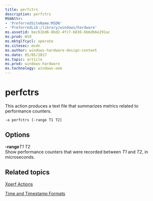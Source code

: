```yaml
---
title: perfctrs
description: perfctrs
MSHAttr:
- 'PreferredSiteName:MSDN'
- 'PreferredLib:/library/windows/hardware'
ms.assetid: bec61bd6-8bd2-4fc7-b836-6b6db6e291ac
ms.prod: W10
ms.mktglfcycl: operate
ms.sitesec: msdn
ms.author: windows-hardware-design-content
ms.date: 05/05/2017
ms.topic: article
ms.prod: windows-hardware
ms.technology: windows-oem
---
```


# perfctrs


This action produces a text file that summarizes metrics related to performance counters.

``` syntax
-a perfctrs [-range T1 T2]
```

## Options


<a href="" id="-ranget1-t2"></a>**-range***T1 T2*  
Show performance counters that were recorded between *T1* and *T2*, in microseconds.

## Related topics


[Xperf Actions](xperf-actions.md)

[Time and Timestamp Formats](time-and-timestamp-formats.md)

 

 







